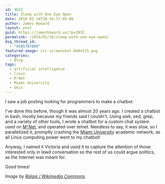 ```yaml
---
id: 3832
title: Sleep with One Eye Open
date: 2016-02-16T20:54:37-05:00
author: James Howard
layout: post
guid: https://jameshoward.us/?p=3832
permalink: /2016/02/16/sleep-with-one-eye-open/
dsq_thread_id:
  - "4585787889"
featured-image: irc-screenshot-840x525.png
categories:
  - Blog
tags:
  - artificial intelligence
  - linux
  - M-Net
  - Miami University
  - Unix
---
```

I saw a job posting looking for programmers to make a chatbot.

I've done this before, though it was almost 20 years ago.  I created a chatbot in bash, mostly because my friends said I couldn't.  Using awk, sed, grep, and a variety of other tools, I wrote a chatbot for a custom chat system used on [M-Net](http://www.arbornet.org), and operated over telnet.  Needless to say, it was slow, so I parallelized it, promptly crashing the [Miami University](https://www.miamioh.edu/) academic network, as all Linux computing power went to my chatbot!

Anyway, I named it Victoria and used it to capture the attention of those interested only in lewd conversation so the rest of us could argue politics, as the Internet was meant for.

Good times!

_Image by [Ralgis / Wikimedia Commons](https://commons.wikimedia.org/wiki/File:WeeChat_0.3.5_-_es.wikipedia_at_irc.wikimedia.org.png)._
